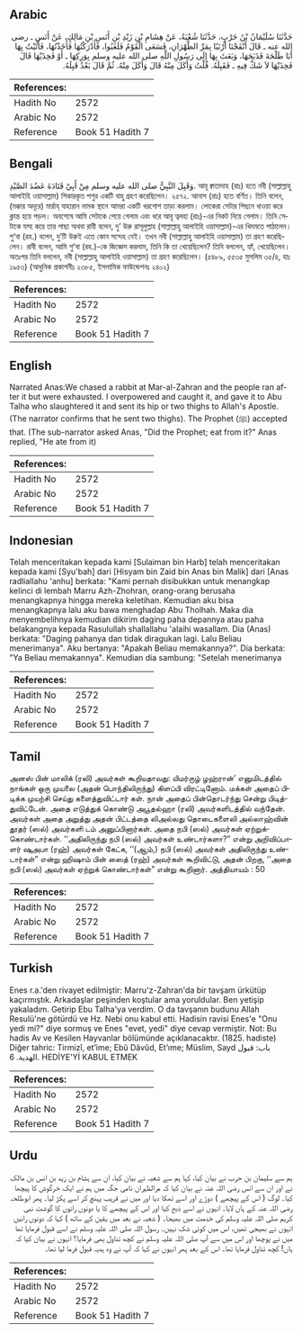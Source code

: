 ## Arabic


<div dir="rtl" lang="ar" style={{fontSize:'larger',backgroundColor:'#f8f9fa',padding:20}}>
حَدَّثَنَا سُلَيْمَانُ بْنُ حَرْبٍ، حَدَّثَنَا شُعْبَةُ، عَنْ هِشَامِ بْنِ زَيْدِ بْنِ أَنَسِ بْنِ مَالِكٍ، عَنْ أَنَسٍ ـ رضى الله عنه ـ قَالَ أَنْفَجْنَا أَرْنَبًا بِمَرِّ الظَّهْرَانِ، فَسَعَى الْقَوْمُ فَلَغَبُوا، فَأَدْرَكْتُهَا فَأَخَذْتُهَا، فَأَتَيْتُ بِهَا أَبَا طَلْحَةَ فَذَبَحَهَا، وَبَعَثَ بِهَا إِلَى رَسُولِ اللَّهِ صلى الله عليه وسلم بِوَرِكِهَا ـ أَوْ فَخِذَيْهَا قَالَ فَخِذَيْهَا لاَ شَكَّ فِيهِ ـ فَقَبِلَهُ‏.‏ قُلْتُ وَأَكَلَ مِنْهُ قَالَ وَأَكَلَ مِنْهُ‏.‏ ثُمَّ قَالَ بَعْدُ قَبِلَهُ‏.‏
</div>
<div style={{backgroundColor:'#f8f9fa',padding:20, marginBottom: 10}}><table> <thead> <tr> <th>References:</th> <th></th> </tr> </thead> <tbody><tr><td>Hadith No</td><td>2572</td></tr><tr><td>Arabic No</td><td>2572</td></tr><tr><td>Reference</td><td>Book 51 Hadith 7</td></tr></tbody></table></div>

## Bengali


<div dir="ltr" lang="bn" style={{fontSize:'larger',backgroundColor:'#f8f9fa',padding:20}}>
وَقَبِلَ النَّبِيُّ صلى الله عليه وسلم مِنْ أَبِيْ قَتَادَةَ عَضُدَ الصَّيْدِ. আবূ ক্বাতাদাহ (রাঃ) হতে নবী (সাল্লাল্লাহু আলাইহি ওয়াসাল্লাম) শিকারকৃত পশুর একটি বাহু গ্রহণ করেছিলেন। ২৫৭২. আনাস (রাঃ) হতে বর্ণিত। তিনি বলেন, (মক্কার অদূরে) মার্রায্ যাহারান নামক স্থানে আমরা একটি খরগোশ তাড়া করলাম। লোকেরা সেটার পিছনে ধাওয়া করে ক্লান্ত হয়ে পড়ল। অবশেষে আমি সেটাকে পেয়ে গেলাম এবং ধরে আবূ ত্বলহা (রাঃ)-এর নিকট নিয়ে গেলাম। তিনি সেটাকে যব্হ করে তার পাছা অথবা রাবী বলেন, দু’ উরু রাসূলুল্লাহ (সাল্লাল্লাহু আলাইহি ওয়াসাল্লাম)-এর খিদমতে পাঠালেন। শু‘বা (রহ.) বলেন, দু’টি উরুই এতে কোন সন্দেহ নেই। তখন নবী (সাল্লাল্লাহু আলাইহি ওয়াসাল্লাম) তা গ্রহণ করেছিলেন। রাবী বলেন, আমি শু‘বা (রহ.)-কে জিজ্ঞেস করলাম, তিনি কি তা খেয়েছিলেন? তিনি বললেন, হ্যাঁ, খেয়েছিলেন। অতঃপর তিনি বললেন, নবী (সাল্লাল্লাহু আলাইহি ওয়াসাল্লাম) তা গ্রহণ করেছিলেন। (৫৪৮৯, ৫৫৩৫ মুসলিম ৩৫/৪, হাঃ ১৯৫৩) (আধুনিক প্রকাশনীঃ ২৩৮৫, ইসলামিক ফাউন্ডেশনঃ ২৪০২)
</div>
<div style={{backgroundColor:'#f8f9fa',padding:20, marginBottom: 10}}><table> <thead> <tr> <th>References:</th> <th></th> </tr> </thead> <tbody><tr><td>Hadith No</td><td>2572</td></tr><tr><td>Arabic No</td><td>2572</td></tr><tr><td>Reference</td><td>Book 51 Hadith 7</td></tr></tbody></table></div>

## English


<div dir="ltr" lang="en" style={{fontSize:'larger',backgroundColor:'#f8f9fa',padding:20}}>
Narrated Anas:We chased a rabbit at Mar-al-Zahran and the people ran after it but were exhausted. I overpowered and caught it, and gave it to Abu Talha who slaughtered it and sent its hip or two thighs to Allah's Apostle. (The narrator confirms that he sent two thighs). The Prophet (ﷺ) accepted that. (The sub-narrator asked Anas, "Did the Prophet; eat from it?" Anas replied, "He ate from it)
</div>
<div style={{backgroundColor:'#f8f9fa',padding:20, marginBottom: 10}}><table> <thead> <tr> <th>References:</th> <th></th> </tr> </thead> <tbody><tr><td>Hadith No</td><td>2572</td></tr><tr><td>Arabic No</td><td>2572</td></tr><tr><td>Reference</td><td>Book 51 Hadith 7</td></tr></tbody></table></div>

## Indonesian


<div dir="ltr" lang="id" style={{fontSize:'larger',backgroundColor:'#f8f9fa',padding:20}}>
Telah menceritakan kepada kami [Sulaiman bin Harb] telah menceritakan kepada kami [Syu'bah] dari [Hisyam bin Zaid bin Anas bin Malik] dari [Anas radliallahu 'anhu] berkata: "Kami pernah disibukkan untuk menangkap kelinci di lembah Marru Azh-Zhohran, orang-orang berusaha menangkapnya hingga mereka keletihan. Kemudian aku bisa menangkapnya lalu aku bawa menghadap Abu Tholhah. Maka dia menyembelihnya kemudian dikirim daging paha depannya atau paha belakangnya kepada Rasulullah shallallahu 'alaihi wasallam. Dia (Anas) berkata: "Daging pahanya dan tidak diragukan lagi. Lalu Beliau menerimanya". Aku bertanya: "Apakah Beliau memakannya?". Dia berkata: "Ya Beliau memakannya". Kemudian dia sambung: "Setelah menerimanya
</div>
<div style={{backgroundColor:'#f8f9fa',padding:20, marginBottom: 10}}><table> <thead> <tr> <th>References:</th> <th></th> </tr> </thead> <tbody><tr><td>Hadith No</td><td>2572</td></tr><tr><td>Arabic No</td><td>2572</td></tr><tr><td>Reference</td><td>Book 51 Hadith 7</td></tr></tbody></table></div>

## Tamil


<div dir="ltr" lang="ta" style={{fontSize:'larger',backgroundColor:'#f8f9fa',padding:20}}>
அனஸ் பின் மாலிக் (ரலி) அவர்கள் கூறியதாவது: யிமர்ருழ் ழஹ்ரான்’ எனுமிடத்தில் நாங்கள் ஒரு முயலை (அதன் பொந்திலிருந்து) கிளப்பி விரட்டினோம். மக்கள் அதைப் பிடிக்க முயற்சி செய்து களைத்துவிட்டார் கள். நான் அதைப் பின்தொடர்ந்து சென்று பிடித்துவிட்டேன். அதை எடுத்துக் கொண்டு அபூதல்ஹா (ரலி) அவர்களிடத்தில் வந்தேன். அவர்கள் அதை அறுத்து அதன் பிட்டத்தை லிஅல்லது தொடைகளைலி அல்லாஹ்வின் தூதர் (ஸல்) அவர்களி டம் அனுப்பினார்கள். அதை நபி (ஸல்) அவர்கள் ஏற்றுக்கொண்டார்கள். ‘‘அதிலிருந்து நபி (ஸல்) அவர்கள் உண்டார்களா?” என்று அறிவிப்பாளர் ஷுஅபா (ரஹ்) அவர்கள் கேட்க, ‘‘(ஆம்,) நபி (ஸல்) அவர்கள் அதிலிருந்து உண்டார்கள்” என்று ஹிஷாம் பின் ஸைத் (ரஹ்) அவர்கள் கூறிவிட்டு, அதன் பிறகு, ‘‘அதை நபி (ஸல்) அவர்கள் ஏற்றுக் கொண்டார்கள்” என்று கூறினார். அத்தியாயம் : 50
</div>
<div style={{backgroundColor:'#f8f9fa',padding:20, marginBottom: 10}}><table> <thead> <tr> <th>References:</th> <th></th> </tr> </thead> <tbody><tr><td>Hadith No</td><td>2572</td></tr><tr><td>Arabic No</td><td>2572</td></tr><tr><td>Reference</td><td>Book 51 Hadith 7</td></tr></tbody></table></div>

## Turkish


<div dir="ltr" lang="tr" style={{fontSize:'larger',backgroundColor:'#f8f9fa',padding:20}}>
Enes r.a.'den rivayet edilmiştir: Marru'z-Zahran'da bir tavşam ürkütüp kaçırmıştık. Arkadaşlar peşinden koştular ama yoruldular. Ben yetişip yakaladım. Getirip Ebu Talha'ya verdim. O da tavşanın budunu Allah Resulü'ne götürdü ve Hz. Nebi onu kabul etti. Hadisin ravisi Enes'e "Onu yedi mi?" diye sormuş ve Enes "evet, yedi" diye cevap vermiştir. Not: Bu hadis Av ve Kesilen Hayvanlar bölümünde açıklanacaktır. (1825. hadiste) Diğer tahric: Tirmizî, et’ime; Ebû Dâvûd, Et’ıme; Müslim, Sayd باب: قبول الهدية. 6. HEDİYE'Yİ KABUL ETMEK
</div>
<div style={{backgroundColor:'#f8f9fa',padding:20, marginBottom: 10}}><table> <thead> <tr> <th>References:</th> <th></th> </tr> </thead> <tbody><tr><td>Hadith No</td><td>2572</td></tr><tr><td>Arabic No</td><td>2572</td></tr><tr><td>Reference</td><td>Book 51 Hadith 7</td></tr></tbody></table></div>

## Urdu


<div dir="rtl" lang="ur" style={{fontSize:'larger',backgroundColor:'#f8f9fa',padding:20}}>
ہم سے سلیمان بن حرب نے بیان کیا، کہا ہم سے شعبہ نے بیان کیا، ان سے ہشام بن زید بن انس بن مالک نے اور ان سے انس رضی اللہ عنہ نے بیان کیا کہ مرالظہران نامی جگہ میں ہم نے ایک خرگوش کا پیچھا کیا۔ لوگ ( اس کے پیچھے ) دوڑے اور اسے تھکا دیا اور میں نے قریب پہنچ کر اسے پکڑ لیا۔ پھر ابوطلحہ رضی اللہ عنہ کے ہاں لایا۔ انہوں نے اسے ذبح کیا اور اس کے پیچھے کا یا دونوں رانوں کا گوشت نبی کریم صلی اللہ علیہ وسلم کی خدمت میں بھیجا۔ ( شعبہ نے بعد میں یقین کے ساتھ ) کہا کہ دونوں رانیں انہوں نے بھیجی تھیں، اس میں کوئی شک نہیں۔ رسول اللہ صلی اللہ علیہ وسلم نے اسے قبول فرمایا تھا میں نے پوچھا اور اس میں سے آپ صلی اللہ علیہ وسلم نے کچھ تناول بھی فرمایا؟ انہوں نے بیان کیا کہ ہاں! کچھ تناول فرمایا تھا۔ اس کے بعد پھر انہوں نے کہا کہ آپ نے وہ ہدیہ قبول فرما لیا تھا۔
</div>
<div style={{backgroundColor:'#f8f9fa',padding:20, marginBottom: 10}}><table> <thead> <tr> <th>References:</th> <th></th> </tr> </thead> <tbody><tr><td>Hadith No</td><td>2572</td></tr><tr><td>Arabic No</td><td>2572</td></tr><tr><td>Reference</td><td>Book 51 Hadith 7</td></tr></tbody></table></div>